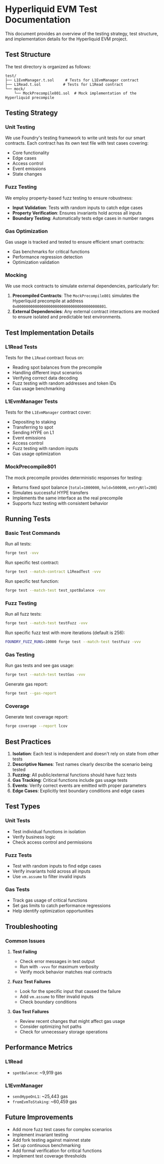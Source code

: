 # Hyperliquid EVM Test Documentation

This document provides an overview of the testing strategy, test structure, and implementation details for the Hyperliquid EVM project.

## Test Structure

The test directory is organized as follows:

```
test/
├── L1EvmManager.t.sol     # Tests for L1EvmManager contract
├── L1Read.t.sol          # Tests for L1Read contract
└── mock/
    └── MockPrecompile801.sol  # Mock implementation of the Hyperliquid precompile
```

## Testing Strategy

### Unit Testing

We use Foundry's testing framework to write unit tests for our smart contracts. Each contract has its own test file with test cases covering:

- Core functionality
- Edge cases
- Access control
- Event emissions
- State changes

### Fuzz Testing

We employ property-based fuzz testing to ensure robustness:

- **Input Validation**: Tests with random inputs to catch edge cases
- **Property Verification**: Ensures invariants hold across all inputs
- **Boundary Testing**: Automatically tests edge cases in number ranges

### Gas Optimization

Gas usage is tracked and tested to ensure efficient smart contracts:

- Gas benchmarks for critical functions
- Performance regression detection
- Optimization validation

### Mocking

We use mock contracts to simulate external dependencies, particularly for:

1. **Precompiled Contracts**: The `MockPrecompile801` simulates the Hyperliquid precompile at address `0x0000000000000000000000000000000000000801`.
2. **External Dependencies**: Any external contract interactions are mocked to ensure isolated and predictable test environments.

## Test Implementation Details

### L1Read Tests

Tests for the `L1Read` contract focus on:

- Reading spot balances from the precompile
- Handling different input scenarios
- Verifying correct data decoding
- Fuzz testing with random addresses and token IDs
- Gas usage benchmarking

### L1EvmManager Tests

Tests for the `L1EvmManager` contract cover:

- Depositing to staking
- Transferring to spot
- Sending HYPE on L1
- Event emissions
- Access control
- Fuzz testing with random inputs
- Gas usage optimization

### MockPrecompile801

The mock precompile provides deterministic responses for testing:

- Returns fixed spot balance (`total=1000000`, `hold=500000`, `entryNtl=200`)
- Simulates successful HYPE transfers
- Implements the same interface as the real precompile
- Supports fuzz testing with consistent behavior

## Running Tests

### Basic Test Commands

Run all tests:
```bash
forge test -vvv
```

Run specific test contract:
```bash
forge test --match-contract L1ReadTest -vvv
```

Run specific test function:
```bash
forge test --match-test test_spotBalance -vvv
```

### Fuzz Testing

Run all fuzz tests:
```bash
forge test --match-test testFuzz -vvv
```

Run specific fuzz test with more iterations (default is 256):
```bash
FOUNDRY_FUZZ_RUNS=10000 forge test --match-test testFuzz -vvv
```

### Gas Testing

Run gas tests and see gas usage:
```bash
forge test --match-test testGas -vvv
```

Generate gas report:
```bash
forge test --gas-report
```

### Coverage

Generate test coverage report:
```bash
forge coverage --report lcov
```

## Best Practices

1. **Isolation**: Each test is independent and doesn't rely on state from other tests
2. **Descriptive Names**: Test names clearly describe the scenario being tested
3. **Fuzzing**: All public/external functions should have fuzz tests
4. **Gas Tracking**: Critical functions include gas usage tests
5. **Events**: Verify correct events are emitted with proper parameters
6. **Edge Cases**: Explicitly test boundary conditions and edge cases

## Test Types

### Unit Tests
- Test individual functions in isolation
- Verify business logic
- Check access control and permissions

### Fuzz Tests
- Test with random inputs to find edge cases
- Verify invariants hold across all inputs
- Use `vm.assume` to filter invalid inputs

### Gas Tests
- Track gas usage of critical functions
- Set gas limits to catch performance regressions
- Help identify optimization opportunities

## Troubleshooting

### Common Issues

1. **Test Failing**
   - Check error messages in test output
   - Run with `-vvvv` for maximum verbosity
   - Verify mock behavior matches real contracts

2. **Fuzz Test Failures**
   - Look for the specific input that caused the failure
   - Add `vm.assume` to filter invalid inputs
   - Check boundary conditions

3. **Gas Test Failures**
   - Review recent changes that might affect gas usage
   - Consider optimizing hot paths
   - Check for unnecessary storage operations

## Performance Metrics

### L1Read
- `spotBalance`: ~9,919 gas

### L1EvmManager
- `sendHypeOnL1`: ~25,443 gas
- `fromEvmToStaking`: ~60,459 gas

## Future Improvements

- Add more fuzz test cases for complex scenarios
- Implement invariant testing
- Add fork testing against mainnet state
- Set up continuous benchmarking
- Add formal verification for critical functions
- Implement test coverage thresholds
